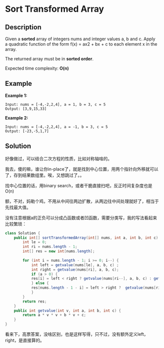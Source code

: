 # Sort Transformed Array

## Description

Given a **sorted** array of integers nums and integer values a, b and c. Apply a quadratic function of the form f\(x\) = ax2 + bx + c to each element x in the array.

The returned array must be in **sorted order**.

Expected time complexity: **O\(n\)**

## Example

**Example 1:**

```text
Input: nums = [-4,-2,2,4], a = 1, b = 3, c = 5
Output: [3,9,15,33]
```

**Example 2:**

```text
Input: nums = [-4,-2,2,4], a = -1, b = 3, c = 5
Output: [-23,-5,1,7]
```

## Solution

好像做过，可以结合二次方程的性质，比如对称轴啥的。

我去，傻的嘛，谁让你in-place了，就是找到中心位置，用两个指针向外移就可以了，存到结果数组里。唉，又想跳过了。。

找中心位置的话，用binary search，或者干脆直接扫吧，反正时间复杂度也是O\(n\)

额，不对，妈勒个鸡，不用从中间往两边扩散，从两边往中间处理就好了，相当于先找最大值。

没有注意根据a的正负可以分成凸函数或者凹函数，需要分类写，我的写法看起来比较繁琐：

```java
class Solution {
    public int[] sortTransformedArray(int[] nums, int a, int b, int c) {
        int le = 0;
        int ri = nums.length - 1;
        int[] res = new int[nums.length];
        
        for (int i = nums.length - 1; i >= 0; i--) {
            int left = getvalue(nums[le], a, b, c) ;
            int right = getvalue(nums[ri], a, b, c);
            if (a > 0) {
            res[i] = left < right ? getvalue(nums[ri--], a, b, c) : getvalue(nums[le++], a, b, c);
            } else {
            res[nums.length - 1 - i] = left > right ?  getvalue(nums[ri--], a, b, c) : getvalue(nums[le++], a, b, c);
            }
        }
        return res;
    }
    public int getvalue(int v, int a, int b, int c) {
        return a * v * v + b * v + c;
    }
}
```

看来下，高票答案，没啥区别，也是这样写得，只不过，没有额外定义left，right，是直接算的。

